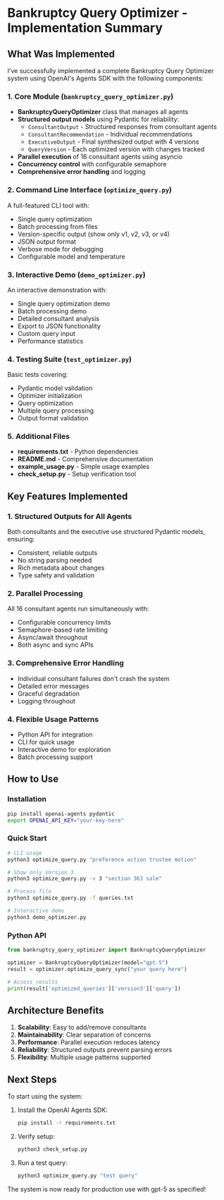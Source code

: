 # Bankruptcy Query Optimizer - Implementation Summary

## What Was Implemented

I've successfully implemented a complete Bankruptcy Query Optimizer system using OpenAI's Agents SDK with the following components:

### 1. Core Module (`bankruptcy_query_optimizer.py`)
- **BankruptcyQueryOptimizer** class that manages all agents
- **Structured output models** using Pydantic for reliability:
  - `ConsultantOutput` - Structured responses from consultant agents
  - `ConsultantRecommendation` - Individual recommendations
  - `ExecutiveOutput` - Final synthesized output with 4 versions
  - `QueryVersion` - Each optimized version with changes tracked
- **Parallel execution** of 16 consultant agents using asyncio
- **Concurrency control** with configurable semaphore
- **Comprehensive error handling** and logging

### 2. Command Line Interface (`optimize_query.py`)
A full-featured CLI tool with:
- Single query optimization
- Batch processing from files
- Version-specific output (show only v1, v2, v3, or v4)
- JSON output format
- Verbose mode for debugging
- Configurable model and temperature

### 3. Interactive Demo (`demo_optimizer.py`)
An interactive demonstration with:
- Single query optimization demo
- Batch processing demo
- Detailed consultant analysis
- Export to JSON functionality
- Custom query input
- Performance statistics

### 4. Testing Suite (`test_optimizer.py`)
Basic tests covering:
- Pydantic model validation
- Optimizer initialization
- Query optimization
- Multiple query processing
- Output format validation

### 5. Additional Files
- **requirements.txt** - Python dependencies
- **README.md** - Comprehensive documentation
- **example_usage.py** - Simple usage examples
- **check_setup.py** - Setup verification tool

## Key Features Implemented

### 1. Structured Outputs for All Agents
Both consultants and the executive use structured Pydantic models, ensuring:
- Consistent, reliable outputs
- No string parsing needed
- Rich metadata about changes
- Type safety and validation

### 2. Parallel Processing
All 16 consultant agents run simultaneously with:
- Configurable concurrency limits
- Semaphore-based rate limiting
- Async/await throughout
- Both async and sync APIs

### 3. Comprehensive Error Handling
- Individual consultant failures don't crash the system
- Detailed error messages
- Graceful degradation
- Logging throughout

### 4. Flexible Usage Patterns
- Python API for integration
- CLI for quick usage
- Interactive demo for exploration
- Batch processing support

## How to Use

### Installation
```bash
pip install openai-agents pydantic
export OPENAI_API_KEY="your-key-here"
```

### Quick Start
```bash
# CLI usage
python3 optimize_query.py "preference action trustee motion"

# Show only Version 3
python3 optimize_query.py -v 3 "section 363 sale"

# Process file
python3 optimize_query.py -f queries.txt

# Interactive demo
python3 demo_optimizer.py
```

### Python API
```python
from bankruptcy_query_optimizer import BankruptcyQueryOptimizer

optimizer = BankruptcyQueryOptimizer(model="gpt-5")
result = optimizer.optimize_query_sync("your query here")

# Access results
print(result['optimized_queries']['version3']['query'])
```

## Architecture Benefits

1. **Scalability**: Easy to add/remove consultants
2. **Maintainability**: Clear separation of concerns
3. **Performance**: Parallel execution reduces latency
4. **Reliability**: Structured outputs prevent parsing errors
5. **Flexibility**: Multiple usage patterns supported

## Next Steps

To start using the system:

1. Install the OpenAI Agents SDK:
   ```bash
   pip install -r requirements.txt
   ```

2. Verify setup:
   ```bash
   python3 check_setup.py
   ```

3. Run a test query:
   ```bash
   python3 optimize_query.py "test query"
   ```

The system is now ready for production use with gpt-5 as specified!
